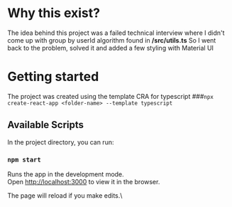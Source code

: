 # Why this exist?

The idea behind this project was a failed technical interview where I didn't come up with group by userId algorithm found in **/src/utils.ts**
So I went back to the problem, solved it and added a few styling with Material UI

# Getting started

The project was created using the template CRA for typescript ###`npx create-react-app <folder-name> --template typescript`

## Available Scripts

In the project directory, you can run:

### `npm start`

Runs the app in the development mode.\
Open [http://localhost:3000](http://localhost:3000) to view it in the browser.

The page will reload if you make edits.\
